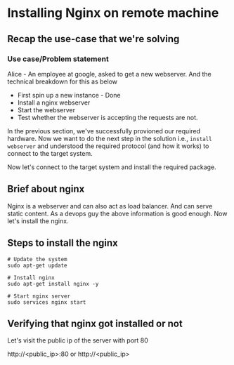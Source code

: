 # Installing Nginx on remote machine

## Recap the use-case that we're solving
### Use case/Problem statement
Alice - An employee at google, asked to get a new webserver. And the technical breakdown for this as below

- First spin up a new instance - Done
- Install a nginx webserver
- Start the webserver
- Test whether the webserver is accepting the requests are not.

In the previous section, we've successfully provioned our required hardware. Now we want to do the next step in the solution i.e., `install webserver` and understood the required protocol (and how it works) to connect to the target system. 

Now let's connect to the target system and install the required package.

## Brief about nginx
Nginx is a webserver and can also act as load balancer. And can serve static content. As a devops guy the above information is good enough. Now let's install the nginx.

## Steps to install the nginx

```
# Update the system
sudo apt-get update

# Install nginx
sudo apt-get install nginx -y

# Start nginx server
sudo services nginx start
```

## Verifying that nginx got installed or not
Let's visit the public ip of the server with port 80

http://<public_ip>:80 or http://<public_ip>
